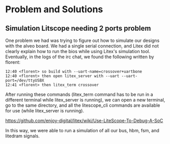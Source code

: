 # Problem and Solutions

## Simulation Litscope needing 2 ports problem

One problem we had was trying to figure out how to simulate our designs with the alveo board. We had a single serial connection, and Litex did not clearly explain how to run the bios while using Litex's simulation tool. Eventually, in the logs of the irc chat, we found the following written by florent:

```
12:40 <florent> so build with --uart-name=crossover+uartbone
12:40 <florent> then open litex_server with --uart --uart-port=/dev/ttyUSBX
12:41 <florent> then litex_term crossover
```

After running these commands (litex_term command has to be run in a different terminal while litex_server is running), we can open a new terminal, go to the same directory, and all the litescope_cli commands are available for use (while litex_server is running).

https://github.com/enjoy-digital/litex/wiki/Use-LiteScope-To-Debug-A-SoC
  
In this way, we were able to run a simulation of all our bus, hbm, fsm, and litedram signals.
